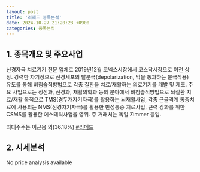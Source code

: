 ```yaml
---
layout: post
title: '리메드 종목분석'
date: 2024-10-27 21:20:23 +0900
categories: 종목분석
---
```


## 1. 종목개요 및 주요사업

신경자극 치료기기 전문 업체로 2019년12월 코넥스시장에서 코스닥시장으로 이전 상장. 강력한 자기장으로 신경세포의 탈분극(depolarization, 막을 통과하는 분극작용) 유도를 통해 비침습적방법으로 각종 질환을 치료/재활하는 의료기기를 개발 및 제조. 주요 사업으로는 정신과, 신경과, 재활의학과 등의 분야에서 비침습적방법으로 뇌질환 치료/재활 목적으로 TMS(경두개자기자극)를 활용하는 뇌재활사업, 각종 근골격계 통증치료에 사용되는 NMS(신경자기자극)를 활용한 만성통증 치료사업, 근력 강화를 위한 CSMS를 활용한 에스테틱사업을 영위. 주 거래처는 독일 Zimmer 등임. 

최대주주는 이근용 외(36.18%)
[#리메드](#)

## 2. 시세분석

No price analysis available
